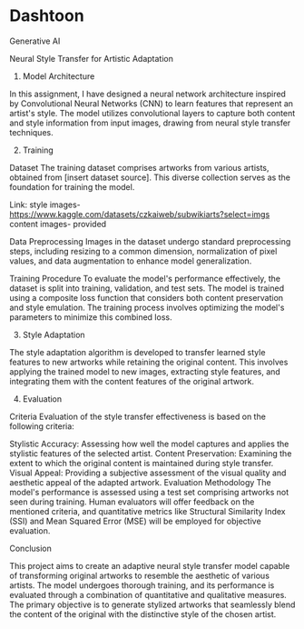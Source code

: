 # Dashtoon
Generative AI

Neural Style Transfer for Artistic Adaptation

1. Model Architecture

In this assignment, I have designed a neural network architecture inspired by Convolutional Neural Networks (CNN) to learn features that represent an artist's style. The model utilizes convolutional layers to capture both content and style information from input images, drawing from neural style transfer techniques.

2. Training

Dataset
The training dataset comprises artworks from various artists, obtained from [insert dataset source]. This diverse collection serves as the foundation for training the model.

Link: style images- https://www.kaggle.com/datasets/czkaiweb/subwikiarts?select=imgs
content images- provided


Data Preprocessing
Images in the dataset undergo standard preprocessing steps, including resizing to a common dimension, normalization of pixel values, and data augmentation to enhance model generalization.

Training Procedure
To evaluate the model's performance effectively, the dataset is split into training, validation, and test sets. The model is trained using a composite loss function that considers both content preservation and style emulation. The training process involves optimizing the model's parameters to minimize this combined loss.

3. Style Adaptation

The style adaptation algorithm is developed to transfer learned style features to new artworks while retaining the original content. This involves applying the trained model to new images, extracting style features, and integrating them with the content features of the original artwork.

4. Evaluation

Criteria
Evaluation of the style transfer effectiveness is based on the following criteria:

Stylistic Accuracy: Assessing how well the model captures and applies the stylistic features of the selected artist.
Content Preservation: Examining the extent to which the original content is maintained during style transfer.
Visual Appeal: Providing a subjective assessment of the visual quality and aesthetic appeal of the adapted artwork.
Evaluation Methodology
The model's performance is assessed using a test set comprising artworks not seen during training. Human evaluators will offer feedback on the mentioned criteria, and quantitative metrics like Structural Similarity Index (SSI) and Mean Squared Error (MSE) will be employed for objective evaluation.

Conclusion

This project aims to create an adaptive neural style transfer model capable of transforming original artworks to resemble the aesthetic of various artists. The model undergoes thorough training, and its performance is evaluated through a combination of quantitative and qualitative measures. The primary objective is to generate stylized artworks that seamlessly blend the content of the original with the distinctive style of the chosen artist.
